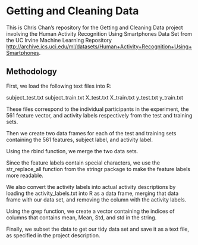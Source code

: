 # Getting and Cleaning Data

This is Chris Chan’s repository for the Getting and Cleaning Data project involving the Human Activity Recognition Using Smartphones Data Set from the UC Irvine Machine Learning Repository <http://archive.ics.uci.edu/ml/datasets/Human+Activity+Recognition+Using+Smartphones>.

## Methodology

First, we load the following text files into R:

subject_test.txt
subject_train.txt
X_test.txt
X_train.txt
y_test.txt
y_train.txt

These files correspond to the individual participants in the experiment, the 561 feature vector, and activity labels respectively from the test and training sets.

Then we create two data frames for each of the test and training sets containing the 561 features, subject label, and activity label.

Using the rbind function, we merge the two data sets.

Since the feature labels contain special characters, we use the str_replace_all function from the stringr package to make the feature labels more readable.

We also convert the activity labels into actual activity descriptions by loading the activity_labels.txt into R as a data frame, merging that data frame with our data set, and  removing the column with the activity labels.

Using the grep function, we create a vector containing the indices of columns that contains mean, Mean, Std, and std in the string. 

Finally, we subset the data to get our tidy data set and save it as a text file, as specified in the project description.